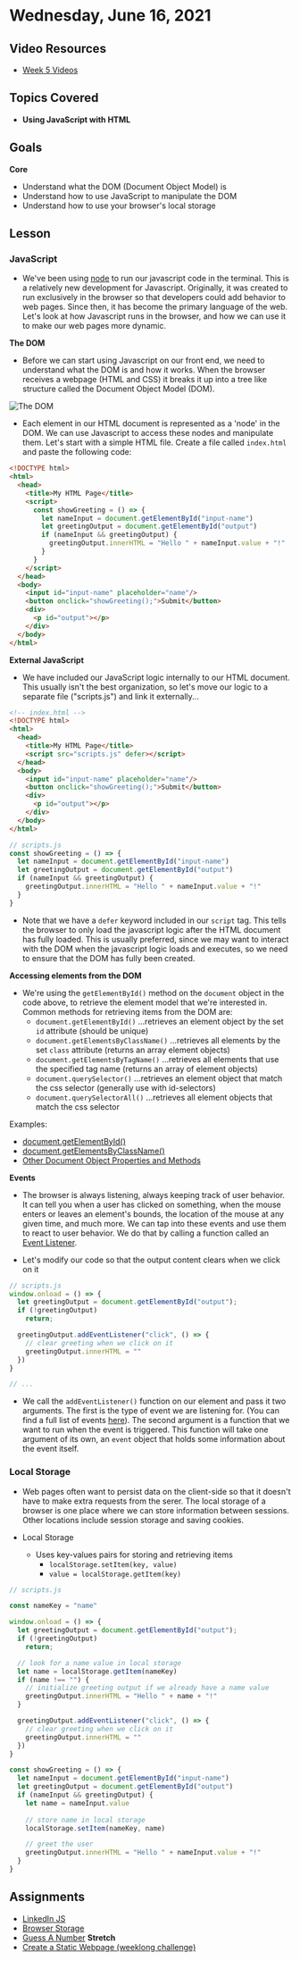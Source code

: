 # Wednesday, June 16, 2021

## Video Resources
- [Week 5 Videos](https://www.youtube.com/watch?v=V2nozKafd5w&list=PLu0CiQ7bzwERdY3DZWm2QK2dodaqV6bvG)

## Topics Covered
- **Using JavaScript with HTML**

## Goals
**Core**
- Understand what the DOM (Document Object Model) is
- Understand how to use JavaScript to manipulate the DOM
- Understand how to use your browser's local storage

## Lesson

### JavaScript
- We've been using [node](https://en.wikipedia.org/wiki/Node.js) to run our javascript code in the terminal. This is a relatively new development for Javascript. Originally, it was created to run exclusively in the browser so that developers could add behavior to web pages. Since then, it has become the primary language of the web. Let's look at how Javascript runs in the browser, and how we can use it to make our web pages more dynamic.

**The DOM**
- Before we can start using Javascript on our front end, we need to understand what the DOM is and how it works. When the browser receives a webpage (HTML and CSS) it breaks it up into a tree like structure called the Document Object Model (DOM).

![The DOM](../page-resources/DOM_example.png)

- Each element in our HTML document is represented as a 'node' in the DOM. We can use Javascript to access these nodes and manipulate them. Let's start with a simple HTML file. Create a file called `index.html` and paste the following code:

```HTML
<!DOCTYPE html>
<html>
  <head>
    <title>My HTML Page</title>
    <script>
      const showGreeting = () => {
        let nameInput = document.getElementById("input-name")
        let greetingOutput = document.getElementById("output")
        if (nameInput && greetingOutput) {
          greetingOutput.innerHTML = "Hello " + nameInput.value + "!"
        }
      }
    </script>
  </head>   
  <body>
    <input id="input-name" placeholder="name"/>
    <button onclick="showGreeting();">Submit</button>
    <div>
      <p id="output"></p>
    </div>
  </body>
</html>
```

**External JavaScript**
- We have included our JavaScript logic internally to our HTML document. This usually isn't the best organization, so let's move our logic to a separate file ("scripts.js") and link it externally...
```HTML
<!-- index.html -->
<!DOCTYPE html>
<html>
  <head>
    <title>My HTML Page</title>
    <script src="scripts.js" defer></script>
  </head>   
  <body>
    <input id="input-name" placeholder="name"/>
    <button onclick="showGreeting();">Submit</button>
    <div>
      <p id="output"></p>
    </div>
  </body>
</html>
```

```javascript
// scripts.js
const showGreeting = () => {
  let nameInput = document.getElementById("input-name")
  let greetingOutput = document.getElementById("output")
  if (nameInput && greetingOutput) {
    greetingOutput.innerHTML = "Hello " + nameInput.value + "!"
  }
}
```
- Note that we have a `defer` keyword included in our `script` tag. This tells the browser to only load the javascript logic after the HTML document has fully loaded. This is usually preferred, since we may want to interact with the DOM when the javascript logic loads and executes, so we need to ensure that the DOM has fully been created. 

**Accessing elements from the DOM**
- We're using the `getElementById()` method on the `document` object in the code above, to retrieve the element model that we're interested in. Common methods for retrieving items from the DOM are:
  - `document.getElementById()`  ...retrieves an element object by the set `id` attribute (should be unique)
  - `document.getElementsByClassName()`  ...retrieves all elements by the set `class` attribute (returns an array element objects)
  - `document.getElementsByTagName()`  ...retrieves all elements that use the specified tag name (returns an array of element objects)
  - `document.querySelector()` ...retrieves an element object that match the css selector (generally use with id-selectors)
  - `document.querySelectorAll()` ...retrieves all element objects that match the css selector

Examples:
- [document.getElementById()](https://developer.mozilla.org/en-US/docs/Web/API/Document/getElementById)
- [document.getElementsByClassName()](https://developer.mozilla.org/en-US/docs/Web/API/Document/getElementsByClassName)
- [Other Document Object Properties and Methods](https://www.w3schools.com/jsref/dom_obj_document.asp)

**Events**
- The browser is always listening, always keeping track of user behavior. It can tell you when a user has clicked on something, when the mouse enters or leaves an element's bounds, the location of the mouse at any given time, and much more. We can tap into these events and use them to react to user behavior. We do that by calling a function called an [Event Listener](https://developer.mozilla.org/en-US/docs/Web/API/EventListener).

- Let's modify our code so that the output content clears when we click on it
```javascript
// scripts.js
window.onload = () => {
  let greetingOutput = document.getElementById("output");
  if (!greetingOutput)
    return;

  greetingOutput.addEventListener("click", () => { 
    // clear greeting when we click on it
    greetingOutput.innerHTML = ""
  })
}

// ...
```

- We call the `addEventListener()` function on our element and pass it two arguments. The first is the type of event we are listening for. (You can find a full list of events [here](https://developer.mozilla.org/en-US/docs/Web/API/EventListener)). The second argument is a function that we want to run when the event is triggered. This function will take one argument of its own, an `event` object that holds some information about the event itself.

### Local Storage
- Web pages often want to persist data on the client-side so that it doesn't have to make extra requests from the serer. The local storage of a browser is one place where we can store information between sessions. Other locations include session storage and saving cookies. 

- Local Storage
  - Uses key-values pairs for storing and retrieving items
    - `localStorage.setItem(key, value)`
    - `value = localStorage.getItem(key)`

```javascript
// scripts.js

const nameKey = "name"

window.onload = () => {
  let greetingOutput = document.getElementById("output");
  if (!greetingOutput)
    return;

  // look for a name value in local storage
  let name = localStorage.getItem(nameKey)
  if (name !== "") {
    // initialize greeting output if we already have a name value
    greetingOutput.innerHTML = "Hello " + name + "!"
  }

  greetingOutput.addEventListener("click", () => { 
    // clear greeting when we click on it
    greetingOutput.innerHTML = ""
  })
}

const showGreeting = () => {
  let nameInput = document.getElementById("input-name")
  let greetingOutput = document.getElementById("output")
  if (nameInput && greetingOutput) {
    let name = nameInput.value
    
    // store name in local storage
    localStorage.setItem(nameKey, name)

    // greet the user
    greetingOutput.innerHTML = "Hello " + nameInput.value + "!"
  }
}
```

## Assignments
- [LinkedIn JS](https://github.com/oscarplatoon/linkedin-js)
- [Browser Storage](https://github.com/oscarplatoon/browser-storage)
- [Guess A Number](https://github.com/oscarplatoon/number-guessing-game)
**Stretch**
- [Create a Static Webpage (weeklong challenge)](https://github.com/oscarplatoon/static-webpage)

